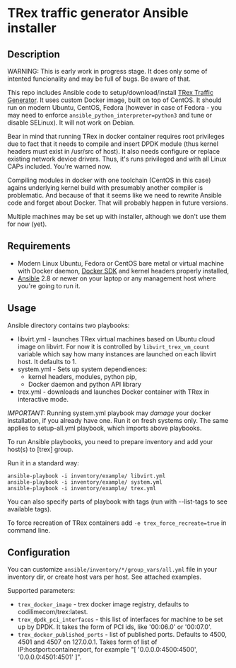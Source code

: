 # TRex traffic generator Ansible installer

## Description

WARNING: This is early work in progress stage. It does only some of intented funcionality and may be full of bugs. Be aware of that. 

This repo includes Ansible code to setup/download/install [TRex Traffic Generator](https://trex-tgn.cisco.com). It uses custom Docker image, built on top of CentOS. It should run on modern Ubuntu, CentOS, Fedora (however in case of Fedora - you may need to enforce `ansible_python_interpreter=python3` and tune or disable SELinux). It will not work on Debian. 

Bear in mind that running TRex in docker container requires root privileges due to fact that it needs to compile and insert DPDK module (thus kernel headers must exist in /usr/src of host). It also needs configure or replace existing network device drivers. Thus, it's runs privileged and with all Linux CAPs included. You're warned now. 

Compiling modules in docker with one toolchain (CentOS in this case) agains underlying kernel build with presumably another compiler is problematic. And because of that it seems like we need to rewrite Ansible code and forget about Docker. That will probably happen in future versions. 

Multiple machines may be set up with installer, although we don't use them for now (yet). 

## Requirements

* Modern Linux Ubuntu, Fedora or CentOS bare metal or virtual machine with Docker daemon, [Docker SDK](https://docker-py.readthedocs.io/en/stable/) and kernel headers properly installed, 
* [Ansible](https://www.ansible.com/) 2.8 or newer on your laptop or any management host where you're going to run it. 

## Usage

Ansible directory contains two playbooks: 

* libvirt.yml - launches TRex virtual machines based on Ubuntu cloud image on libvirt. For now it is controlled by `libvirt_trex_vm_count` variable which say how many instances are launched on each libvirt host. It defaults to 1. 
* system.yml - Sets up system dependiences:
  * kernel headers, modules, python pip, 
  * Docker daemon and python API library
* trex.yml - downloads and launches Docker container with TRex in interactive mode. 

*IMPORTANT:* Running system.yml playbook may *damage* your docker installation, if you already have one. Run it on fresh systems only. The same applies to setup-all.yml playbook, which imports above playbooks. 

To run Ansible playbooks, you need to prepare inventory and add your host(s) to [trex] group. 

Run it in a standard way:

    ansible-playbook -i inventory/example/ libvirt.yml
    ansible-playbook -i inventory/example/ system.yml
    ansible-playbook -i inventory/example/ trex.yml

You can also specify parts of playbook with tags (run with --list-tags to see available tags). 

To force recreation of TRex containers add `-e trex_force_recreate=true` in command line. 

## Configuration

You can customize `ansible/inventory/*/group_vars/all.yml` file in your inventory dir, or create host vars per host. See attached examples. 

Supported parameters:

* `trex_docker_image` - trex docker image registry, defaults to codilimecom/trex:latest. 
* `trex_dpdk_pci_interfaces` - this list of interfaces for machine to be set up by DPDK. It takes the form of PCI ids, like '00:06.0' or '00:07.0'. 
* `trex_docker_published_ports` - list of published ports. Defaults to 4500, 4501 and 4507 on 127.0.0.1. Takes form of list of IP:hostport:containerport, for example "[ '0.0.0.0:4500:4500', '0.0.0.0:4501:4501' ]". 
